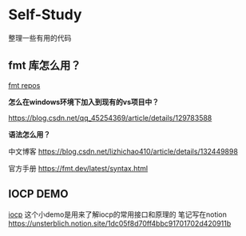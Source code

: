 # Self-Study
整理一些有用的代码


## fmt 库怎么用？
[fmt repos](https://fmt.dev/latest/syntax.html)

**怎么在windows环境下加入到现有的vs项目中？**

https://blog.csdn.net/qq_45254369/article/details/129783588

**语法怎么用？**

中文博客 https://blog.csdn.net/lizhichao410/article/details/132449898

官方手册 https://fmt.dev/latest/syntax.html

## IOCP DEMO
[iocp](https://github.com/UnsterblichW/Self-Study/blob/main/Self-Study/test_iocp.h)
这个小demo是用来了解iocp的常用接口和原理的
笔记写在notion https://unsterblich.notion.site/1dc05f8d70ff4bbc91701702d420911b
